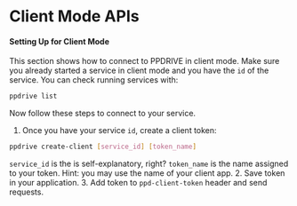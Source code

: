 # Client Mode APIs
#### Setting Up for Client Mode
This section shows how to connect to PPDRIVE in client mode. Make sure you already started a service in client mode and you have the `id` of the service. You can check running services with:
```sh
ppdrive list
```

Now follow these steps to connect to your service.
1. Once you have your service `id`, create a client token:
```sh
ppdrive create-client [service_id] [token_name]
```

`service_id` is the is self-explanatory, right? `token_name` is the name assigned to your token. Hint: you may use the name of your client app.
2. Save token in your application.
3. Add token to `ppd-client-token` header and send requests.
